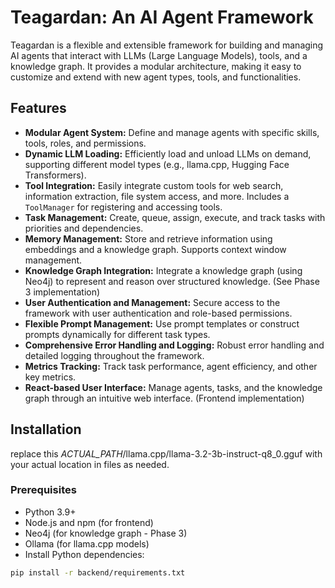 # Teagardan: An AI Agent Framework

Teagardan is a flexible and extensible framework for building and managing AI agents that interact with LLMs (Large Language Models), tools, and a knowledge graph.  It provides a modular architecture, making it easy to customize and extend with new agent types, tools, and functionalities.

## Features

* **Modular Agent System:** Define and manage agents with specific skills, tools, roles, and permissions.
* **Dynamic LLM Loading:**  Efficiently load and unload LLMs on demand, supporting different model types (e.g., llama.cpp, Hugging Face Transformers).
* **Tool Integration:**  Easily integrate custom tools for web search, information extraction, file system access, and more.  Includes a `ToolManager` for registering and accessing tools.
* **Task Management:** Create, queue, assign, execute, and track tasks with priorities and dependencies.
* **Memory Management:** Store and retrieve information using embeddings and a knowledge graph. Supports context window management.
* **Knowledge Graph Integration:**  Integrate a knowledge graph (using Neo4j) to represent and reason over structured knowledge. (See Phase 3 implementation)
* **User Authentication and Management:**  Secure access to the framework with user authentication and role-based permissions.
* **Flexible Prompt Management:** Use prompt templates or construct prompts dynamically for different task types.
* **Comprehensive Error Handling and Logging:** Robust error handling and detailed logging throughout the framework.
* **Metrics Tracking:**  Track task performance, agent efficiency, and other key metrics.
* **React-based User Interface:**  Manage agents, tasks, and the knowledge graph through an intuitive web interface. (Frontend implementation)

## Installation
replace this _ACTUAL_PATH_/llama.cpp/llama-3.2-3b-instruct-q8_0.gguf with your actual location in files as needed. 
### Prerequisites

* Python 3.9+
* Node.js and npm (for frontend)
* Neo4j (for knowledge graph - Phase 3)
* Ollama (for llama.cpp models)
* Install Python dependencies:
```bash
pip install -r backend/requirements.txt 